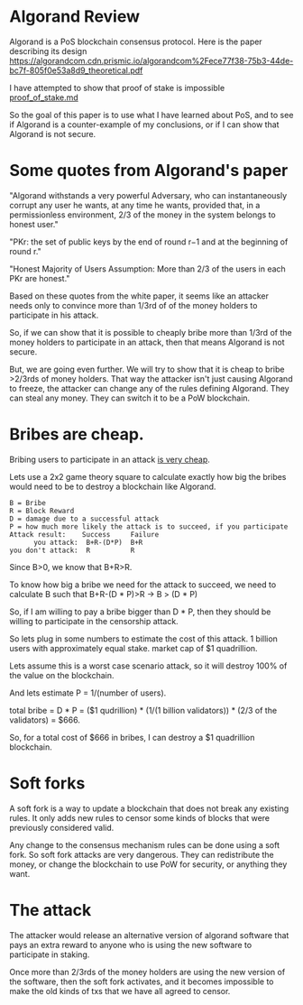 Algorand Review
===========

Algorand is a PoS blockchain consensus protocol. Here is the paper describing its design https://algorandcom.cdn.prismic.io/algorandcom%2Fece77f38-75b3-44de-bc7f-805f0e53a8d9_theoretical.pdf

I have attempted to show that proof of stake is impossible [proof_of_stake.md](proof_of_stake.md)

So the goal of this paper is to use what I have learned about PoS, and to see if Algorand is a counter-example of my conclusions, or if I can show that Algorand is not secure.

Some quotes from Algorand's paper
===========

"Algorand withstands a very powerful Adversary, who can instantaneously corrupt any user he wants, at any time he wants, provided that, in a permissionless environment, 2/3 of the money in the system belongs to honest user."

"PKr: the set of public keys by the end of round r−1 and at the beginning of round r."

"Honest Majority of Users Assumption: More than 2/3 of the users in each PKr are honest."

Based on these quotes from the white paper, it seems like an attacker needs only to convince more than 1/3rd of of the money holders to participate in his attack.

So, if we can show that it is possible to cheaply bribe more than 1/3rd of the money holders to participate in an attack, then that means Algorand is not secure.

But, we are going even further.
We will try to show that it is cheap to bribe >2/3rds of money holders. That way the attacker isn't just causing Algorand to freeze, the attacker can change any of the rules defining Algorand. They can steal any money. They can switch it to be a PoW blockchain.

Bribes are cheap.
=========

Bribing users to participate in an attack [is very cheap](basics/market_failure.md).

Lets use a 2x2 game theory square to calculate exactly how big the bribes would need to be to destroy a blockchain like Algorand.

```
B = Bribe
R = Block Reward
D = damage due to a successful attack
P = how much more likely the attack is to succeed, if you participate
Attack result:    Success     Failure
      you attack:  B+R-(D*P)  B+R
you don't attack:  R          R
```

Since B>0, we know that B+R>R.

To know how big a bribe we need for the attack to succeed, we need to calculate B such that B+R-(D * P)>R  -> B > (D * P)

So, if I am willing to pay a bribe bigger than D * P, then they should be willing to participate in the censorship attack.

So lets plug in some numbers to estimate the cost of this attack.
1 billion users with approximately equal stake.
market cap of $1 quadrillion.

Lets assume this is a worst case scenario attack, so it will destroy 100% of the value on the blockchain.

And lets estimate P = 1/(number of users).

total bribe = D * P = ($1 qudrillion) * (1/(1 billion validators)) * (2/3 of the validators) = $666.

So, for a total cost of $666 in bribes, I can destroy a $1 quadrillion blockchain.

Soft forks
=========

A soft fork is a way to update a blockchain that does not break any existing rules. It only adds new rules to censor some kinds of blocks that were previously considered valid.

Any change to the consensus mechanism rules can be done using a soft fork. So soft fork attacks are very dangerous. They can redistribute the money, or change the blockchain to use PoW for security, or anything they want.

The attack
=========

The attacker would release an alternative version of algorand software that pays an extra reward to anyone who is using the new software to participate in staking.

Once more than 2/3rds of the money holders are using the new version of the software, then the soft fork activates, and it becomes impossible to make the old kinds of txs that we have all agreed to censor.


